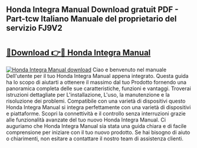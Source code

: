 ## Honda Integra Manual Download gratuit PDF - Part-tcw Italiano Manuale del proprietario del servizio FJ9V2

# <h2><a href="http://dfgezkr.blite.top/?on=Honda+Integra+Manual">🔗Download 👉🔴 Honda Integra Manual</a></h2>

[![Honda Integra Manual download](https://i.imgur.com/lujVjoI.png)](http://dfgezkr.blite.top/?on=Honda+Integra+Manual)
Ciao e benvenuto nel manuale Dell'utente per il tuo Honda Integra Manual appena integrato. Questa guida ha lo scopo di aiutarti a ottenere il massimo dal tuo Prodotto fornendo una panoramica completa delle sue caratteristiche, funzioni e vantaggi. Troverai istruzioni dettagliate per L'installazione, L'uso, la manutenzione e la risoluzione dei problemi. Compatibile con una varietà di dispositivi questo Honda Integra Manual si integra perfettamente con una varietà di dispositivi e piattaforme. Scopri la connettività e il controllo senza interruzioni grazie alle funzionalità avanzate del tuo nuovo Honda Integra Manual. Ci auguriamo che Honda Integra Manual sia stata una guida chiara e di facile comprensione per iniziare con il tuo nuovo prodotto. Se hai bisogno di aiuto o chiarimenti, non esitare a contattare il nostro team di assistenza clienti.
